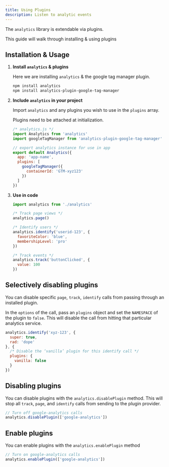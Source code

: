 ```yaml
---
title: Using Plugins
description: Listen to analytic events
---
```


The `analytics` library is extendable via plugins.

This guide will walk through installing & using plugins

## Installation & Usage

1. **Install `analytics` & plugins**

    Here we are installing `analytics` & the google tag manager plugin.

    ```bash
    npm install analytics
    npm install analytics-plugin-google-tag-manager
    ```

2. **Include `analytics` in your project**

    Import `analytics` and any plugins you wish to use in the `plugins` array.

    Plugins need to be attached at initialization.

    ```js
    /* analytics.js */
    import Analytics from 'analytics'
    import googleTagManager from 'analytics-plugin-google-tag-manager'

    // export analytics instance for use in app
    export default Analytics({
      app: 'app-name',
      plugins: [
        googleTagManager({
          containerId: 'GTM-xyz123'
        })
      ]
    })
    ```

3. **Use in code**

    ```js
    import analytics from './analytics'

    /* Track page views */
    analytics.page()

    /* Identify users */
    analytics.identify('userid-123', {
      favoriteColor: 'blue',
      membershipLevel: 'pro'
    })

    /* Track events */
    analytics.track('buttonClicked', {
      value: 100
    })
    ```

## Selectively disabling plugins

You can disable specific `page`, `track`, `identify` calls from passing through an installed plugin.

In the `options` of the call, pass an `plugins` object and set the `NAMESPACE` of the plugin to `false`. This will disable the call from hitting that particular analytics service.

```js
analytics.identify('xyz-123', {
  super: true,
  rad: 'dope'
}, {
  /* Disable the ‘vanilla’ plugin for this identify call */
  plugins: {
    vanilla: false
  }
})
```

## Disabling plugins

You can disable plugins with the `analytics.disablePlugin` method. This will stop all `track`, `page`, and `identify` calls from sending to the plugin provider.

```js
// Turn off google-analytics calls
analytics.disablePlugin(['google-analytics'])
```

## Enable plugins

You can enable plugins with the `analytics.enablePlugin` method

```js
// Turn on google-analytics calls
analytics.enablePlugin(['google-analytics'])
```
